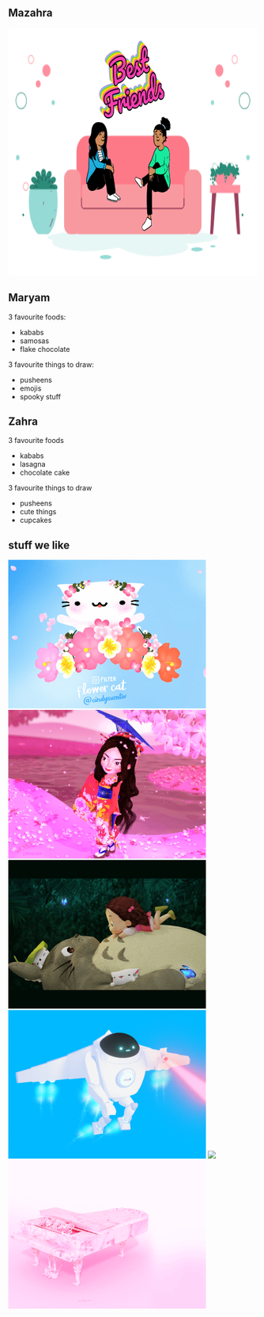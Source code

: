
<html>
  <head>
    <link rel="stylesheet" href="style.css" />
    <link
      href="https://fonts.googleapis.com/css2?family=Lobster&display=swap"
      rel="stylesheet"
    />
  </head>
  <body>
    <article>
      <heading>
        <h1>Mazahra</h1>
      </heading>
      <div>
        <img src="best-friends.png" height="500" />
      </div>
      <div class="row">
        <div class="box">
          <h2>Maryam</h2>
          <p>3 favourite foods:</p>
          <ul>
            <li>kababs</li>
            <li>samosas</li>
            <li>flake chocolate</li>
          </ul>
          <p>3 favourite things to draw:</p>
          <ul>
            <li>pusheens</li>
            <li>emojis</li>
            <li>spooky stuff</li>
          </ul>
        </div>
        <div class="box">
          <h2>Zahra</h2>
          <p>3 favourite foods</p>
          <ul>
            <li>kababs</li>
            <li>lasagna</li>
            <li>chocolate cake</li>
          </ul>
          <p>3 favourite things to draw</p>
          <ul>
            <li>pusheens</li>
            <li>cute things</li>
            <li>cupcakes</li>
          </ul>
        </div>
      </div>
      <div class="stuffs">
        <h1>stuff we like</h1>
        <img src="flower-kitty.gif" />
        <img src="sakuro-land.gif" />
        <img src="totoro.gif" />
        <img src="robot-patrol.gif" />
        <img src="cat-game.gif" />
        <img src="pink-piano.gif" />
      </div>
    </article>
  </body>
</html>
